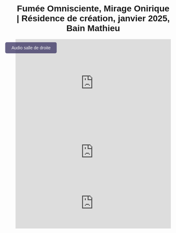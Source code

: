 <html lang="fr">
<head>
     <meta charset="UTF-8">
     <meta name="viewport" content="width=device-width, initial-scale=1.0">
     <title>Félix-Antoine Coutu</title>
     <style>
         body {
             font-family: Arial, sans-serif;
             text-align: center;
             padding: 10px;
         }
         .video-container {
             position: relative;
             display: inline-block;
             width: 100%;
             max-width: 2000px; /* Optionnel, pour limiter la largeur maximum */
             height: 0;
             padding-bottom: 56.25%; /* 16:9 Aspect Ratio */
         }
         .video-container iframe {
             position: absolute;
             top: 0;
             left: 0;
             width: 100%;
             height: 100%;
         }
         .btn-video {
             position: absolute;
             top: 10px;
             left: 10%;
             transform: translateX(-50%);
             background-color: #433d69;
             color: white;
             padding: 10px 20px;
             border: none;
             font-size: 14px;
             cursor: pointer;
             border-radius: 5px;
             opacity: 0.8;
             transition: opacity 0.3s, background-color 0.3s;
             z-index: 10;
             text-align: left;
         }
         .btn-video:hover {
             opacity: 1;
         }
         .btn-salle1 {
             background-color: #194f18;
         }
         .btn-salle2 {
             background-color: #433d69;
         }
     </style>
 </head>
 <body>
 
 <h1 class="titre-1">Fumée Omnisciente, Mirage Onirique | Résidence de création, janvier 2025, Bain Mathieu</h1>
 
 <div class="video-container">
     <iframe id="video" src="https://www.youtube.com/embed/fm00cFcoJM8?enablejsapi=1" frameborder="0" allow="autoplay; encrypted-media" allowfullscreen></iframe>
     <button id="btnBascule" class="btn-video">Audio salle de droite</button>
 </div>
 
 <div class="audio-container">
     <!-- Audio Salle 1 (SoundCloud) -->
     <iframe id="audioSalle1" width="100%" height="166" scrolling="no" frameborder="no" 
         src="https://w.soundcloud.com/player/?url=https%3A//api.soundcloud.com/tracks/2051283100%3Fsecret_token%3Ds-6d0R4mFbF6v&color=%23ff5500&auto_play=false&hide_related=false&show_comments=true&show_user=true&show_reposts=false&show_teaser=true&visual=true">
     </iframe>
     <!-- Audio Salle 2 (SoundCloud) -->
     <iframe id="audioSalle2" width="100%" height="166" scrolling="no" frameborder="no" 
         src="https://w.soundcloud.com/player/?url=https%3A//api.soundcloud.com/tracks/1742214405%3Fsecret_token%3Ds-UuYn7gHeGzR&color=%23ff5500&auto_play=false&hide_related=false&show_comments=true&show_user=true&show_reposts=false&show_teaser=true&visual=true">
     </iframe>
 </div>
 
 <script>
     var btnBascule = document.getElementById("btnBascule");
     var audioActif = document.getElementById("audioSalle2");
     btnBascule.classList.add("btn-salle2");
 
     var player;
     
     // Fonction d'initialisation de l'API YouTube
     function onYouTubePlayerAPIReady() {
         player = new YT.Player('video', {
             events: {
                 'onStateChange': onPlayerStateChange,
             }
         });
     }
 
     // Quand l'état de la vidéo change (lecture, pause, etc.)
     function onPlayerStateChange(event) {
         if (event.data == YT.PlayerState.PLAYING) {
             if (audioActif.paused) {
                 audioActif.play();
             }
         } else if (event.data == YT.PlayerState.PAUSED) {
             audioActif.pause();
         }
     }
 
     // Bascule entre les salles audio
     btnBascule.addEventListener("click", function() {
         if (audioActif === document.getElementById("audioSalle1")) {
             audioActif = document.getElementById("audioSalle2");
             btnBascule.textContent = "Audio salle de droite";
             btnBascule.classList.remove("btn-salle1");
             btnBascule.classList.add("btn-salle2");
         } else {
             audioActif = document.getElementById("audioSalle1");
             btnBascule.textContent = "Audio salle de gauche";
             btnBascule.classList.remove("btn-salle2");
             btnBascule.classList.add("btn-salle1");
         }
     });
 
     // Charger l'API YouTube Iframe Player
     var tag = document.createElement('script');
     tag.src = "https://www.youtube.com/iframe_api";
     var firstScriptTag = document.getElementsByTagName('script')[0];
     firstScriptTag.parentNode.insertBefore(tag, firstScriptTag);
 </script>
 
 </body>
 </html>
